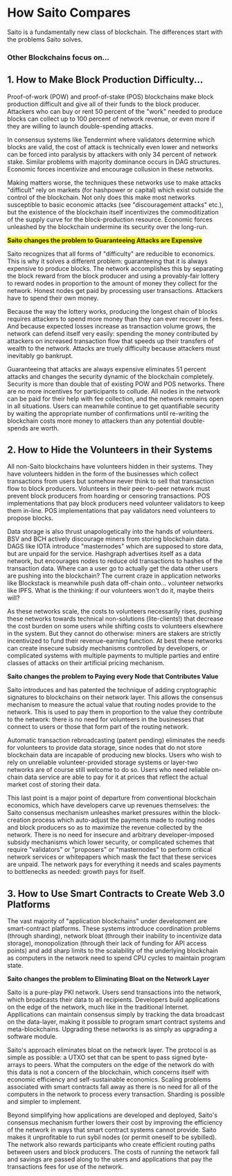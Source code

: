 # How Saito Compares

Saito is a fundamentally new class of blockchain. The differences start with the problems Saito solves.

### Other Blockchains focus on... 

## 1. How to Make Block Production Difficulty...

Proof-of-work (POW) and proof-of-stake (POS) blockchains make block production difficult and give all of their funds to the block producer. Attackers who can buy or rent 50 percent of the "work" needed to produce blocks can collect up to 100 percent of network revenue, or even more if they are willing to launch double-spending attacks.

In consensus systems like Tendermint where validators determine which blocks are valid, the cost of attack is technically even lower and networks can be forced into paralysis by attackers with only 34 percent of network stake. Similar problems with majority dominance occurs in DAG structures. Economic forces incentivize and encourage collusion in these networks.

Making matters worse, the techniques these networks use to make attacks "difficult" rely on markets (for hashpower or capital) which exist outside the control of the blockchain. Not only does this make most networks susceptible to basic economic attacks (see "discouragement attacks" etc.), but the existence of the blockchain itself incentivizes the commoditization of the supply curve for the block-production resource. Economic forces unleashed by the blockchain undermine its security over the long-run.


<span style="background-color: yellow">**Saito changes the problem to Guaranteeing Attacks are Expensive**</span>

Saito recognizes that all forms of "difficulty" are reducible to economics. This is why it solves a different problem: guaranteeing that it is always expensive to produce blocks. The network accomplishes this by separating the block reward from the block producer and using a provably-fair lottery to reward nodes in proportion to the amount of money they collect for the network. Honest nodes get paid by processing user transactions. Attackers have to spend their own money.

Because the way the lottery works, producing the longest chain of blocks requires attackers to spend more money than they can ever recover in fees. And because expected losses increase as transaction volume grows, the network can defend itself very easily: spending the money contributed by attackers on increased transaction flow that speeds up their transfers of wealth to the network. Attacks are truely difficulty because attackers must inevitably go bankrupt.

Guaranteeing that attacks are always expensive eliminates 51 percent attacks and changes the security dynamic of the blockchain completely. Security is more than double that of existing POW and POS networks. There are no more incentives for participants to collude. All nodes in the network can be paid for their help with fee collection, and the network remains open in all situations. Users can meanwhile continue to get quantifiable security by waiting the appropriate number of confirmations until re-writing the blockchain costs more money to attackers than any potential double-spends are worth.






## 2. How to Hide the Volunteers in their Systems

All non-Saito blockchains have volunteers hidden in their systems. They have volunteers hidden in the form of the businesses which collect transactions from users but somehow never think to sell that transaction flow to block producers. Volunteers in their peer-to-peer network must prevent block producers from hoarding or censoring transactions. POS implementations that pay block producers need volunteer validators to keep them in-line. POS implementations that pay validators need volunteers to propose blocks.

Data storage is also thrust unapologetically into the hands of volunteers. BSV and BCH actively discourage miners from storing blockchain data. DAGS like IOTA introduce "masternodes" which are supposed to store data, but are unpaid for the service. Hashgraph advertises itself as a data network, but encourages nodes to reduce old transactions to hashes of the transaction data. Where can a user go to actually get the data other users are pushing into the blockchain? The current craze in application networks like Blockstack is meanwhile push data off-chain onto... volunteer networks like IPFS. What is the thinking: if our volunteers won't do it, maybe theirs will?

As these networks scale, the costs to volunteers necessarily rises, pushing these networks towards technical non-solutions (lite-clients!) that decrease the cost burden on some users while shifting costs to volunteers elsewhere in the system. But they cannot do otherwise: miners are stakers are strictly incentivized to fund their revenue-earning function. At best these networks can create insecure subsidy mechanisms controlled by developers, or complicated systems with multiple payments to multiple parties and entire classes of attacks on their artificial pricing mechanism. 


**Saito changes the problem to Paying every Node that Contributes Value**

Saito introduces and has patented the technique of adding cryptographic signatures to blockchains on their network layer. This allows the consensus mechanism to measure the actual value that routing nodes provide to the network. This is used to pay them in proportion to the value they contribute to the network: there is no need for volunteers in the businesses that connect to users or those that form part of the routing network.

Automatic transaction rebroadcasting (patent pending) eliminates the needs for volunteers to provide data storage, since nodes that do not store blockchain data are incapable of producing new blocks. Users who wish to rely on unreliable volunteer-provided storage systems or layer-two networks are of course still welcome to do so. Users who need reliable on-chain data service are able to pay for it at prices that reflect the actual market cost of storing their data.

This last point is a major point of departure from conventional blockchain economics, which have developers carve up revenues themselves: the Saito consensus mechanism unleashes market pressures within the block-creation process which auto-adjust the payments made to routing nodes and block producers so as to maximize the revenue collected by the network. There is no need for insecure and arbitrary developer-imposed subsidy mechanisms which lower security, or complicated schemes that require "validators" or "proposers" or "masternodes" to perform critical network services or whitepapers which mask the fact that these services are unpaid. The network pays for everything it needs and scales payments to bottlenecks as needed: growth pays for itself.



## 3. How to Use Smart Contracts to Create Web 3.0 Platforms

The vast majority of "application blockchains" under development are smart-contract platforms. These systems introduce coordination problems (through sharding), network bloat (through their inability to incentivize data storage), monopolization (through their lack of funding for API access points) and add sharp limits to the scalability of the underlying blockchain as computers in the network need to spend CPU cycles to maintain program state.

**Saito changes the problem to Eliminating Bloat on the Network Layer**

Saito is a pure-play PKI network. Users send transactions into the network, which broadcasts their data to all recipients. Developers build applications on the edge of the network, much like in the traditional Internet. Appllications can maintain consensus simply by tracking the data broadcast on the data-layer, making it possible to program smart contract systems and meta-blockchains. Upgrading these networks is as simply as upgrading a software module.

Saito's approach eliminates bloat on the network layer. The protocol is as simple as possible: a UTXO set that can be spent to pass signed byte-arrays to peers. What the computers on the edge of the network do with this data is not a concern of the blockchain, which concerns itself with economic efficiency and self-sustainable economics. Scaling problems associated with smart contracts fall away as there is no need for all of the computers in the network to process every transaction. Sharding is possible and simpler to implement.

Beyond simplifying how applications are developed and deployed, Saito's consensus mechanism further lowers their cost by improving the efficiency of the network in ways that smart contract systems cannot provide. Saito makes it unprofitable to run sybil nodes (or permit oneself to be sybilled). The network also rewards participants who create efficient routing paths between users and block producers. The costs of running the network fall and savings are passed along to the users and applications that pay the transactions fees for use of the network.


